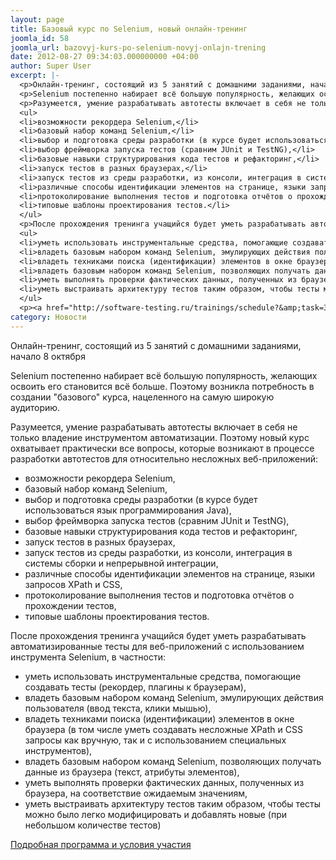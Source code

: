 ```yaml
---
layout: page
title: Базовый курс по Selenium, новый онлайн-тренинг
joomla_id: 58
joomla_url: bazovyj-kurs-po-selenium-novyj-onlajn-trening
date: 2012-08-27 09:34:03.000000000 +04:00
author: Super User
excerpt: |-
  <p>Онлайн-тренинг, состоящий из 5 занятий с домашними заданиями, начало 8 октября</p>
  <p>Selenium постепенно набирает всё большую популярность, желающих освоить его становится всё больше. Поэтому возникла потребность в создании "базового" курса, нацеленного на самую широкую аудиторию.</p>
  <p>Разумеется, умение разрабатывать автотесты включает в себя не только владение инструментом автоматизации. Поэтому новый курс охватывает практически все вопросы, которые возникают в процессе разработки автотестов для относительно несложных веб-приложений:</p>
  <ul>
  <li>возможности рекордера Selenium,</li>
  <li>базовый набор команд Selenium,</li>
  <li>выбор и подготовка среды разработки (в курсе будет использоваться язык программирования Java),</li>
  <li>выбор фреймворка запуска тестов (сравним JUnit и TestNG),</li>
  <li>базовые навыки структурирования кода тестов и рефакторинг,</li>
  <li>запуск тестов в разных браузерах,</li>
  <li>запуск тестов из среды разработки, из консоли, интеграция в системы сборки и непрерывной интеграции,</li>
  <li>различные способы идентификации элементов на странице, языки запросов XPath и CSS,</li>
  <li>протоколирование выполнения тестов и подготовка отчётов о прохождении тестов,</li>
  <li>типовые шаблоны проектирования тестов.</li>
  </ul>
  <p>После прохождения тренинга учащийся будет уметь разрабатывать автоматизированные тесты для веб-приложений с использованием инструмента Selenium, в частности:</p>
  <ul>
  <li>уметь использовать инструментальные средства, помогающие создавать тесты (рекордер, плагины к браузерам),</li>
  <li>владеть базовым набором команд Selenium, эмулирующих действия пользователя (ввод текста, клики мышью),</li>
  <li>владеть техниками поиска (идентификации) элементов в окне браузера (в том числе уметь создавать несложные XPath и CSS запросы как вручную, так и с использованием специальных инструментов),</li>
  <li>владеть базовым набором команд Selenium, позволяющих получать данные из браузера (текст, атрибуты элементов),</li>
  <li>уметь выполнять проверки фактических данных, полученных из браузера, на соответствие ожидаемым значениям,</li>
  <li>уметь выстраивать архитектуру тестов таким образом, чтобы тесты можно было легко модифицировать и добавлять новые (при небольшом количестве тестов)</li>
  </ul>
  <p><a href="http://software-testing.ru/trainings/schedule?&amp;task=3&amp;cid=176">Подробная программа и условия участия</a></p>
category: Новости
---
```

<p>Онлайн-тренинг, состоящий из 5 занятий с домашними заданиями, начало 8 октября</p>
<p>Selenium постепенно набирает всё большую популярность, желающих освоить его становится всё больше. Поэтому возникла потребность в создании "базового" курса, нацеленного на самую широкую аудиторию.</p>
<p>Разумеется, умение разрабатывать автотесты включает в себя не только владение инструментом автоматизации. Поэтому новый курс охватывает практически все вопросы, которые возникают в процессе разработки автотестов для относительно несложных веб-приложений:</p>
<ul>
<li>возможности рекордера Selenium,</li>
<li>базовый набор команд Selenium,</li>
<li>выбор и подготовка среды разработки (в курсе будет использоваться язык программирования Java),</li>
<li>выбор фреймворка запуска тестов (сравним JUnit и TestNG),</li>
<li>базовые навыки структурирования кода тестов и рефакторинг,</li>
<li>запуск тестов в разных браузерах,</li>
<li>запуск тестов из среды разработки, из консоли, интеграция в системы сборки и непрерывной интеграции,</li>
<li>различные способы идентификации элементов на странице, языки запросов XPath и CSS,</li>
<li>протоколирование выполнения тестов и подготовка отчётов о прохождении тестов,</li>
<li>типовые шаблоны проектирования тестов.</li>
</ul>
<p>После прохождения тренинга учащийся будет уметь разрабатывать автоматизированные тесты для веб-приложений с использованием инструмента Selenium, в частности:</p>
<ul>
<li>уметь использовать инструментальные средства, помогающие создавать тесты (рекордер, плагины к браузерам),</li>
<li>владеть базовым набором команд Selenium, эмулирующих действия пользователя (ввод текста, клики мышью),</li>
<li>владеть техниками поиска (идентификации) элементов в окне браузера (в том числе уметь создавать несложные XPath и CSS запросы как вручную, так и с использованием специальных инструментов),</li>
<li>владеть базовым набором команд Selenium, позволяющих получать данные из браузера (текст, атрибуты элементов),</li>
<li>уметь выполнять проверки фактических данных, полученных из браузера, на соответствие ожидаемым значениям,</li>
<li>уметь выстраивать архитектуру тестов таким образом, чтобы тесты можно было легко модифицировать и добавлять новые (при небольшом количестве тестов)</li>
</ul>
<p><a href="http://software-testing.ru/trainings/schedule?&amp;task=3&amp;cid=176">Подробная программа и условия участия</a></p>
